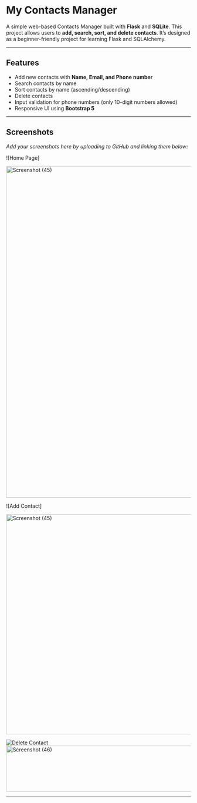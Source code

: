 # My Contacts Manager

A simple web-based Contacts Manager built with **Flask** and **SQLite**. This project allows users to **add, search, sort, and delete contacts**. It’s designed as a beginner-friendly project for learning Flask and SQLAlchemy.

---

## Features

- Add new contacts with **Name, Email, and Phone number**  
- Search contacts by name  
- Sort contacts by name (ascending/descending)  
- Delete contacts  
- Input validation for phone numbers (only 10-digit numbers allowed)  
- Responsive UI using **Bootstrap 5**

---

## Screenshots

_Add your screenshots here by uploading to GitHub and linking them below:_

![Home Page]

<img width="1920" height="904" alt="Screenshot (45)" src="https://github.com/user-attachments/assets/88b2e8ea-f211-4b06-9f64-34550cccf6ce" />

![Add Contact]

<img width="1920" height="600" alt="Screenshot (45)" src="https://github.com/user-attachments/assets/b54160d7-cd18-4641-ac76-2b99e5ad33f4" />

![Delete Contact](link-to-your-screenshot-3)
<img width="1920" height="125" alt="Screenshot (46)" src="https://github.com/user-attachments/assets/440467b3-1fcf-4f85-a17a-aac3b05d1532" />

---


